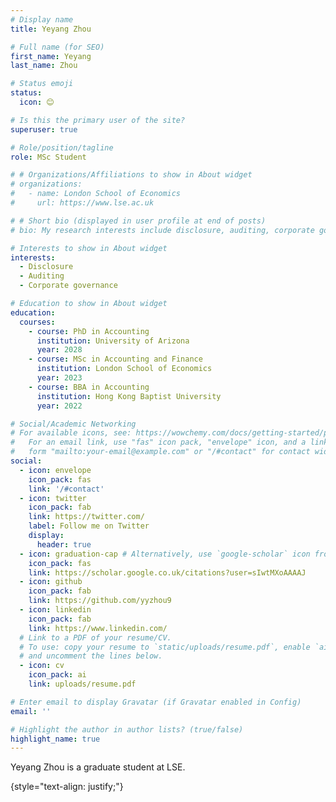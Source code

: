 ```yaml
---
# Display name
title: Yeyang Zhou

# Full name (for SEO)
first_name: Yeyang
last_name: Zhou

# Status emoji
status:
  icon: 😊

# Is this the primary user of the site?
superuser: true

# Role/position/tagline
role: MSc Student

# # Organizations/Affiliations to show in About widget
# organizations:
#   - name: London School of Economics
#     url: https://www.lse.ac.uk

# # Short bio (displayed in user profile at end of posts)
# bio: My research interests include disclosure, auditing, corporate governance, etc.

# Interests to show in About widget
interests:
  - Disclosure
  - Auditing
  - Corporate governance

# Education to show in About widget
education:
  courses:
    - course: PhD in Accounting
      institution: University of Arizona
      year: 2028
    - course: MSc in Accounting and Finance
      institution: London School of Economics
      year: 2023
    - course: BBA in Accounting
      institution: Hong Kong Baptist University
      year: 2022

# Social/Academic Networking
# For available icons, see: https://wowchemy.com/docs/getting-started/page-builder/#icons
#   For an email link, use "fas" icon pack, "envelope" icon, and a link in the
#   form "mailto:your-email@example.com" or "/#contact" for contact widget.
social:
  - icon: envelope
    icon_pack: fas
    link: '/#contact'
  - icon: twitter
    icon_pack: fab
    link: https://twitter.com/
    label: Follow me on Twitter
    display:
      header: true
  - icon: graduation-cap # Alternatively, use `google-scholar` icon from `ai` icon pack
    icon_pack: fas
    link: https://scholar.google.co.uk/citations?user=sIwtMXoAAAAJ
  - icon: github
    icon_pack: fab
    link: https://github.com/yyzhou9
  - icon: linkedin
    icon_pack: fab
    link: https://www.linkedin.com/
  # Link to a PDF of your resume/CV.
  # To use: copy your resume to `static/uploads/resume.pdf`, enable `ai` icons in `params.yaml`,
  # and uncomment the lines below.
  - icon: cv
    icon_pack: ai
    link: uploads/resume.pdf

# Enter email to display Gravatar (if Gravatar enabled in Config)
email: ''

# Highlight the author in author lists? (true/false)
highlight_name: true
---
```


Yeyang Zhou is a graduate student at LSE.

{style="text-align: justify;"}
